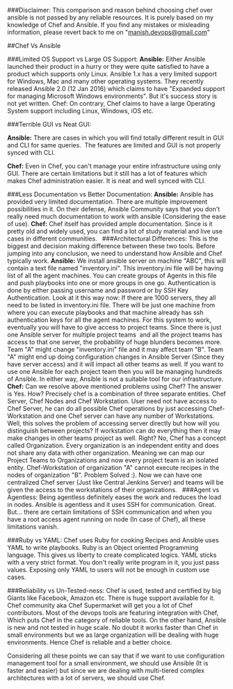 ###Disclaimer:
This comparison and reason behind choosing chef over ansible is not passed by any reliable resources. It is purely based on my knowledge of Chef and Ansible. If you find any mistakes or misleading information, please revert back to me on "manish.devops@gmail.com"

##Chef Vs Ansible

###Limited OS Support vs Large OS Support: 
**Ansible:** Either Ansible launched their product in a hurry or they were quite satisfied to have a product which supports only Linux. Ansible 1.x has a very limited support for Windows, Mac and many other operating systems. They recently released Ansible 2.0 (12 Jan 2016) which claims to have "Expanded support for managing Microsoft Windows environments". But it's success story is not yet written. 
Chef: On contrary, Chef claims to have a large Operating System support including Linux, Windows, iOS etc. 

###Terrible GUI vs Neat GUI: 


**Ansible:** There are cases in which you will find totally different result in GUI and CLI for same queries.  The features are limited and GUI is not properly synced with CLI.


**Chef:** Even in Chef, you can't manage your entire infrastructure using only GUI. There are certain limitations but it still has a lot of features which makes Chef administration easier. It is neat and well synced with CLI.

###Less Documentation vs Better Documentation:
**Ansible:** Ansible has provided very limited documentation. There are multiple improvement possibilities in it. On their defense, Ansible Community says that you don't really need much documentation to work with ansible (Considering the ease of use). 
**Chef:** Chef itself has provided ample documentation. Since is it pretty old and widely used, you can find a lot of study material and live use cases in different communities.
 
###Architectural Differences: 
This is the biggest and decision making difference between these two tools. Before jumping into any conclusion, we need to understand how Ansible and Chef typically work.
**Ansible:** We install ansible server on machine "ABC", this will contain a text file named "inventory.ini". This inventory.ini file will be having list of all the agent machines. You can create groups of Agents in this file and push playbooks into one or more groups in one go. Authentication is done by either passing username and password or by SSH Key Authentication. Look at it this way now: If there are 1000 servers, they all need to be listed in inventory.ini file. There will be just one machine from where you can execute playbooks and that machine already has ssh authentication keys for all the agent machines. For this system to work, eventually you will have to give access to project teams. Since there is just one Ansible server for multiple project teams  and all the project teams has access to that one server, the probability of huge blunders becomes more. Team "A" might change "inventory.ini" file and it may affect team "B". Team "A" might end up doing configuration changes in Ansible Server (Since they have server access) and it will impact all other teams as well. If you want to use one Ansible for each project team then you will be managing hundreds of Ansible. In either way, Ansible is not a suitable tool for our infrastructure. 
**Chef:** Can we resolve above mentioned problems using Chef? The answer is Yes. How? Precisely chef is a combination of three separate entities. Chef Server, Chef Nodes and Chef Workstation. User need not have access to Chef Server, he can do all possible Chef operations by just accessing Chef-Workstation and one Chef server can have any number of Workstations. Well, this solves the problem of accessing server directly but how will you distinguish between projects? If workstation can do everything then it may make changes in other teams project as well. Right? No, Chef has a concept called Organization. Every organization is an independent entity and does not share any data with other organization. Meaning we can map our Project Teams to Organizations and now every project team is an isolated entity. Chef-Workstation of organization "A" cannot execute recipes in the nodes of organization "B". Problem Solved :). Now we can have one centralized Chef server (Just like Central Jenkins Server) and teams will be given the access to the workstations of their organizations. 
 
###Agent vs Agentless: 
Being agentless definitely eases the work and reduces the load in nodes. Ansible is agentless and it uses SSH for communication. Great. But... there are certain limitations of SSH communication and when you have a root access agent running on node (In case of Chef), all these limitations vanish.

###Ruby vs YAML:
Chef uses Ruby for cooking Recipes and Ansible uses YAML to write playbooks. Ruby is an Object oriented Programming language. This gives us liberty to create complicated logics. YAML sticks with a very strict format. You don't really write program in it, you just pass values. Exposing only YAML to users will not be enough in custom use cases.

###Reliability vs Un-Tested-ness:
Chef is used, tested and certified by big Giants like Facebook, Amazon etc. There is huge support available for it. Chef community aka Chef Supermarket will get you a lot of Chef contributors. Most of the devops tools are featuring integration with Chef, Which puts Chef in the category of reliable tools. On the other hand, Ansible is new and not tested in huge scale. No doubt it works faster than Chef in small environments but we as large organization will be dealing with huge environments. Hence Chef is reliable and a better choice.  


Considering all these points we can say that if we want to use configuration management tool for a small environment, we should use Ansible (It is faster and easier) but since we are dealing with multi-tiered complex architectures with a lot of servers, we should use Chef. 
